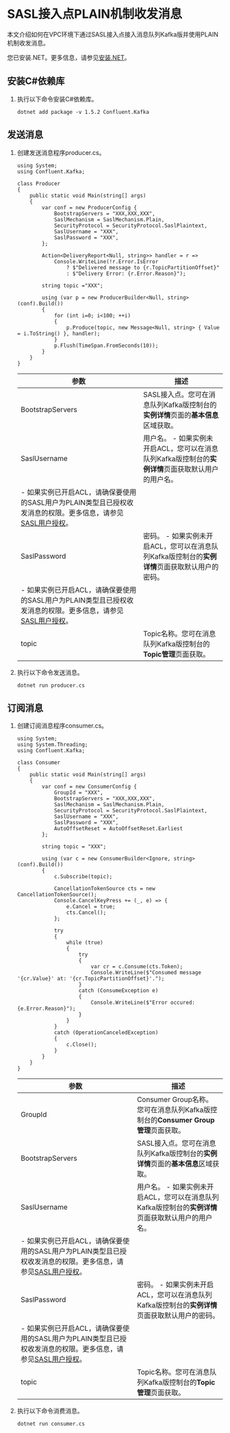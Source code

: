 # SASL接入点PLAIN机制收发消息

本文介绍如何在VPC环境下通过SASL接入点接入消息队列Kafka版并使用PLAIN机制收发消息。

您已安装.NET。更多信息，请参见[安装.NET](https://dotnet.microsoft.com/download)。

## 安装C\#依赖库

1.  执行以下命令安装C\#依赖库。

    ```
    dotnet add package -v 1.5.2 Confluent.Kafka
    ```


## 发送消息

1.  创建发送消息程序producer.cs。

    ```
    using System;
    using Confluent.Kafka;
    
    class Producer
    {
        public static void Main(string[] args)
        {
            var conf = new ProducerConfig {
                BootstrapServers = "XXX,XXX,XXX",
                SaslMechanism = SaslMechanism.Plain,
                SecurityProtocol = SecurityProtocol.SaslPlaintext,
                SaslUsername = "XXX",
                SaslPassword = "XXX",
            };
    
            Action<DeliveryReport<Null, string>> handler = r =>
                Console.WriteLine(!r.Error.IsError
                    ? $"Delivered message to {r.TopicPartitionOffset}"
                    : $"Delivery Error: {r.Error.Reason}");
    
            string topic ="XXX";
    
            using (var p = new ProducerBuilder<Null, string>(conf).Build())
            {
                for (int i=0; i<100; ++i)
                {
                    p.Produce(topic, new Message<Null, string> { Value = i.ToString() }, handler);
                }
                p.Flush(TimeSpan.FromSeconds(10));
            }
        }
    }
    ```

    |参数|描述|
    |--|--|
    |BootstrapServers|SASL接入点。您可在消息队列Kafka版控制台的**实例详情**页面的**基本信息**区域获取。|
    |SaslUsername|用户名。    -   如果实例未开启ACL，您可以在消息队列Kafka版控制台的**实例详情**页面获取默认用户的用户名。
    -   如果实例已开启ACL，请确保要使用的SASL用户为PLAIN类型且已授权收发消息的权限。更多信息，请参见[SASL用户授权](/intl.zh-CN/权限控制/SASL用户授权.md)。 |
    |SaslPassword|密码。    -   如果实例未开启ACL，您可以在消息队列Kafka版控制台的**实例详情**页面获取默认用户的密码。
    -   如果实例已开启ACL，请确保要使用的SASL用户为PLAIN类型且已授权收发消息的权限。更多信息，请参见[SASL用户授权](/intl.zh-CN/权限控制/SASL用户授权.md)。 |
    |topic|Topic名称。您可在消息队列Kafka版控制台的**Topic管理**页面获取。|

2.  执行以下命令发送消息。

    ```
    dotnet run producer.cs
    ```


## 订阅消息

1.  创建订阅消息程序consumer.cs。

    ```
    using System;
    using System.Threading;
    using Confluent.Kafka;
    
    class Consumer
    {
        public static void Main(string[] args)
        {
            var conf = new ConsumerConfig {
                GroupId = "XXX",
                BootstrapServers = "XXX,XXX,XXX",
                SaslMechanism = SaslMechanism.Plain,
                SecurityProtocol = SecurityProtocol.SaslPlaintext,
                SaslUsername = "XXX",
                SaslPassword = "XXX",
                AutoOffsetReset = AutoOffsetReset.Earliest
            };
    
            string topic = "XXX";
    
            using (var c = new ConsumerBuilder<Ignore, string>(conf).Build())
            {
                c.Subscribe(topic);
    
                CancellationTokenSource cts = new CancellationTokenSource();
                Console.CancelKeyPress += (_, e) => {
                    e.Cancel = true;
                    cts.Cancel();
                };
    
                try
                {
                    while (true)
                    {
                        try
                        {
                            var cr = c.Consume(cts.Token);
                            Console.WriteLine($"Consumed message '{cr.Value}' at: '{cr.TopicPartitionOffset}'.");
                        }
                        catch (ConsumeException e)
                        {
                            Console.WriteLine($"Error occured: {e.Error.Reason}");
                        }
                    }
                }
                catch (OperationCanceledException)
                {
                    c.Close();
                }
            }
        }
    }
    ```

    |参数|描述|
    |--|--|
    |GroupId|Consumer Group名称。您可在消息队列Kafka版控制台的**Consumer Group管理**页面获取。|
    |BootstrapServers|SASL接入点。您可在消息队列Kafka版控制台的**实例详情**页面的**基本信息**区域获取。|
    |SaslUsername|用户名。    -   如果实例未开启ACL，您可以在消息队列Kafka版控制台的**实例详情**页面获取默认用户的用户名。
    -   如果实例已开启ACL，请确保要使用的SASL用户为PLAIN类型且已授权收发消息的权限。更多信息，请参见[SASL用户授权](/intl.zh-CN/权限控制/SASL用户授权.md)。 |
    |SaslPassword|密码。    -   如果实例未开启ACL，您可以在消息队列Kafka版控制台的**实例详情**页面获取默认用户的密码。
    -   如果实例已开启ACL，请确保要使用的SASL用户为PLAIN类型且已授权收发消息的权限。更多信息，请参见[SASL用户授权](/intl.zh-CN/权限控制/SASL用户授权.md)。 |
    |topic|Topic名称。您可在消息队列Kafka版控制台的**Topic管理**页面获取。|

2.  执行以下命令消费消息。

    ```
    dotnet run consumer.cs
    ```


